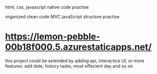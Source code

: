 html, css, javascript native code practise

organized clean code
MVC javaScript structure practise


# https://lemon-pebble-00b18f000.5.azurestaticapps.net/

this project could be extended by adding api, interactice UI, or more features: add date, history tasks, most effecient day and so on.
